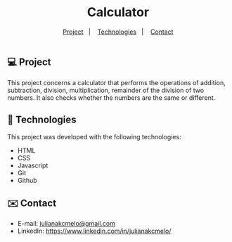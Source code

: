 <div align="center">
  
# Calculator <br>

</div>

<p align="center">
  <a href="#-project">Project</a>&nbsp;&nbsp;&nbsp;|&nbsp;&nbsp;&nbsp;
  <a href="#-tech">Technologies</a>&nbsp;&nbsp;&nbsp;|&nbsp;&nbsp;&nbsp;
  <a href="#-contact">Contact</a><br><br>
</p>

<div id="-project">

## :computer: Project

This project concerns a calculator that performs the operations of addition, subtraction, division, multiplication, remainder of the division of two numbers. It also checks whether the numbers are the same or different.

</div>

<div id="-tech">

## :rocket: Technologies

This project was developed with the following technologies:

- HTML  
- CSS
- Javascript
- Git
- Github

</div>

<div id="-contact">

## :envelope: Contact

- E-mail: julianakcmelo@gmail.com
- LinkedIn: https://www.linkedin.com/in/julianakcmelo/

</div>
